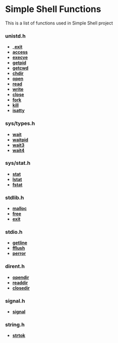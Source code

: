 
# Simple Shell Functions

This is a list of functions used in Simple Shell project

### unistd.h

+ ___[exit](https://www.man7.org/linux/man-pages/man2/_exit.2.html)__
+ __[access](https://www.man7.org/linux/man-pages/man2/access.2.html)__
+ __[execve](https://www.man7.org/linux/man-pages/man2/execve.2.html)__
+ __[getpid](https://man7.org/linux/man-pages/man2/getpid.2.html)__
+ __[getcwd](https://www.man7.org/linux/man-pages/man3/getcwd.3.html)__
+ __[chdir](https://man7.org/linux/man-pages/man2/chdir.2.html)__
+ __[open](https://www.man7.org/linux/man-pages/man2/open.2.html)__
+ __[read](https://man7.org/linux/man-pages/man2/read.2.html)__
+ __[write](https://man7.org/linux/man-pages/man2/write.2.html)__
+ __[close](https://www.man7.org/linux/man-pages/man2/close.2.html)__
+ __[fork](https://www.man7.org/linux/man-pages/man2/fork.2.html)__
+ __[kill](https://www.man7.org/linux/man-pages/man1/kill.1.html)__
+ __[isatty](https://man7.org/linux/man-pages/man3/isatty.3.html)__

### sys/types.h

+ __[wait](https://man7.org/linux/man-pages/man2/wait.2.html)__
+ __[waitpid](https://man7.org/linux/man-pages/man2/wait.2.html)__
+ __[wait3](https://linux.die.net/man/2/wait3)__
+ __[wait4](https://man7.org/linux/man-pages/man2/wait4.2.html)__

### sys/stat.h

+ __[stat](https://www.man7.org/linux/man-pages/man2/stat.2.html)__
+ __[lstat](https://www.man7.org/linux/man-pages/man2/stat.2.html)__
+ __[fstat](https://www.man7.org/linux/man-pages/man2/stat.2.html)__

### stdlib.h

+ __[malloc](https://www.man7.org/linux/man-pages/man3/malloc.3.html)__
+ __[free](https://www.man7.org/linux/man-pages/man1/free.1.html)__
+ __[exit](https://www.man7.org/linux/man-pages/man3/exit.3.html)__

### stdio.h

+ __[getline](https://www.man7.org/linux/man-pages/man3/getline.3.html)__
+ __[fflush](https://www.man7.org/linux/man-pages/man3/fflush.3.html)__
+ __[perror](https://www.man7.org/linux/man-pages/man3/perror.3.html)__

### dirent.h

+ __[opendir](https://www.man7.org/linux/man-pages/man3/opendir.3.html)__
+ __[readdir](https://www.man7.org/linux/man-pages/man3/readdir.3.html)__
+ __[closedir](https://www.man7.org/linux/man-pages/man3/closedir.3.html)__

### signal.h

+ __[signal](https://man7.org/linux/man-pages/man2/signal.2.html)__

### string.h

+ __[strtok](https://man7.org/linux/man-pages/man3/strtok.3.html)__

